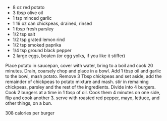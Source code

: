 * 8 oz red potato
* 3 tbsp olive oil
* 1 tsp minced garlic
* 1 16 oz can chickpeas, drained, rinsed
* 1 tbsp fresh parsley
* 1/2 tsp salt
* 1/2 tsp grated lemon rind
* 1/2 tsp smoked paprika
* 1/4 tsp ground black pepper
* 2 large eggs, beaten (or egg yolks, if you like it stiffer)

Place potato in saucepan, cover with water, bring to a boil and cook 20 minutes.  Drain, coarsely chop and place in a bowl.  Add 1 tbsp oil and garlic to the bowl, mash potato.  Remove 3 Tbsp chickpeas and set aside, add the remainder of chickpeas to potato mixture and mash.  stir in remaining chickpeas, parsley and the rest of the ingredients.  Divide into 4 burgers.  Cook 2 burgers at a time in 1 tbsp of oil.  Cook them 4 minutes on one side, flip and cook another 3.  serve with roasted red pepper, mayo, lettuce, and other things, on a bun. 

308 calories per burger